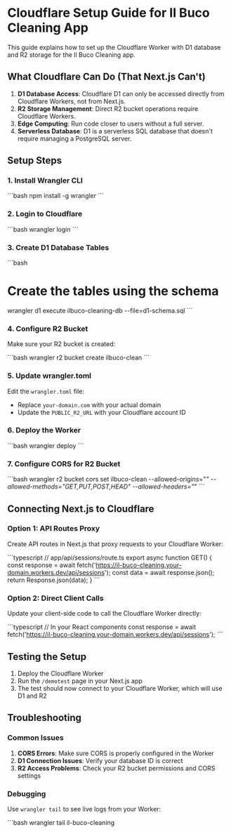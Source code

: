 # Cloudflare Setup Guide for Il Buco Cleaning App

This guide explains how to set up the Cloudflare Worker with D1 database and R2 storage for the Il Buco Cleaning app.

## What Cloudflare Can Do (That Next.js Can't)

1. **D1 Database Access**: Cloudflare D1 can only be accessed directly from Cloudflare Workers, not from Next.js.
2. **R2 Storage Management**: Direct R2 bucket operations require Cloudflare Workers.
3. **Edge Computing**: Run code closer to users without a full server.
4. **Serverless Database**: D1 is a serverless SQL database that doesn't require managing a PostgreSQL server.

## Setup Steps

### 1. Install Wrangler CLI

\`\`\`bash
npm install -g wrangler
\`\`\`

### 2. Login to Cloudflare

\`\`\`bash
wrangler login
\`\`\`

### 3. Create D1 Database Tables

\`\`\`bash
# Create the tables using the schema
wrangler d1 execute ilbuco-cleaning-db --file=d1-schema.sql
\`\`\`

### 4. Configure R2 Bucket

Make sure your R2 bucket is created:

\`\`\`bash
wrangler r2 bucket create ilbuco-clean
\`\`\`

### 5. Update wrangler.toml

Edit the `wrangler.toml` file:
- Replace `your-domain.com` with your actual domain
- Update the `PUBLIC_R2_URL` with your Cloudflare account ID

### 6. Deploy the Worker

\`\`\`bash
wrangler deploy
\`\`\`

### 7. Configure CORS for R2 Bucket

\`\`\`bash
wrangler r2 bucket cors set ilbuco-clean --allowed-origins="*" --allowed-methods="GET,PUT,POST,HEAD" --allowed-headers="*"
\`\`\`

## Connecting Next.js to Cloudflare

### Option 1: API Routes Proxy

Create API routes in Next.js that proxy requests to your Cloudflare Worker:

\`\`\`typescript
// app/api/sessions/route.ts
export async function GET() {
  const response = await fetch('https://il-buco-cleaning.your-domain.workers.dev/api/sessions');
  const data = await response.json();
  return Response.json(data);
}
\`\`\`

### Option 2: Direct Client Calls

Update your client-side code to call the Cloudflare Worker directly:

\`\`\`typescript
// In your React components
const response = await fetch('https://il-buco-cleaning.your-domain.workers.dev/api/sessions');
\`\`\`

## Testing the Setup

1. Deploy the Cloudflare Worker
2. Run the `/demotest` page in your Next.js app
3. The test should now connect to your Cloudflare Worker, which will use D1 and R2

## Troubleshooting

### Common Issues

1. **CORS Errors**: Make sure CORS is properly configured in the Worker
2. **D1 Connection Issues**: Verify your database ID is correct
3. **R2 Access Problems**: Check your R2 bucket permissions and CORS settings

### Debugging

Use `wrangler tail` to see live logs from your Worker:

\`\`\`bash
wrangler tail il-buco-cleaning
